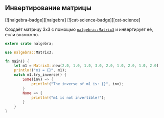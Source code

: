 ## Инвертирование матрицы

[![nalgebra-badge]][nalgebra] [![cat-science-badge]][cat-science]

Создаёт матрицу 3x3 с помощью [`nalgebra::Matrix3`](https://docs.rs/nalgebra/*/nalgebra/base/type.Matrix3.html) и инвертирует её, если возможно.

```rust
extern crate nalgebra;

use nalgebra::Matrix3;

fn main() {
    let m1 = Matrix3::new(2.0, 1.0, 1.0, 3.0, 2.0, 1.0, 2.0, 1.0, 2.0);
    println!("m1 = {}", m1);
    match m1.try_inverse() {
        Some(inv) => {
            println!("The inverse of m1 is: {}", inv);
        }
        None => {
            println!("m1 is not invertible!");
        }
    }
}
```

